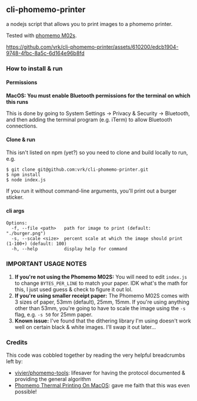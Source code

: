 ## cli-phomemo-printer

a nodejs script that allows you to print images to a phomemo printer.

Tested with [phomemo M02s](https://phomemo.com/collections/phomemo-m02s). 



https://github.com/vrk/cli-phomemo-printer/assets/610200/edcb1904-9748-4fbc-8a5c-6d164e96b8fd



### How to install & run

#### Permissions

**MacOS: You must enable Bluetooth permissions for the terminal on which this runs**

This is done by going to System Settings -> Privacy & Security -> Bluetooth, and then adding the terminal program (e.g. iTerm) to allow Bluetooth connections.

#### Clone & run

This isn't listed on npm (yet?) so you need to clone and build locally to run, e.g.

```
$ git clone git@github.com:vrk/cli-phomemo-printer.git
$ npm install
$ node index.js
```

If you run it without command-line arguments, you'll print out a burger sticker.

#### cli args

```
Options:
  -f, --file <path>   path for image to print (default: "./burger.png")
  -s, --scale <size>  percent scale at which the image should print (1-100+) (default: 100)
  -h, --help          display help for command
```

### IMPORTANT USAGE NOTES

1. **If you're not using the Phomemo M02S:** You will need to edit `index.js` to change `BYTES_PER_LINE` to match your paper. IDK what's the math for this, I just used guess & check to figure it out lol. 
2. **If you're using smaller receipt paper:** The Phomemo M02S comes with 3 sizes of paper, 53mm (default), 25mm, 15mm. If you're using anything other than 53mm, you're going to have to scale the image using the `-s` flag, e.g. `-s 50` for 25mm paper.
3. **Known issue:** I've found that the dithering library I'm using doesn't work well on certain black & white images. I'll swap it out later...


### Credits

This code was cobbled together by reading the very helpful breadcrumbs left by:

- [vivier/phomemo-tools](https://github.com/vivier/phomemo-tools): lifesaver for having the protocol documented & providing the general algorithm
- [Phomemo Thermal Printing On MacOS](https://brainbaking.com/post/2023/02/phomemo-thermal-printing-on-macos/): gave me faith that this was even possible!
